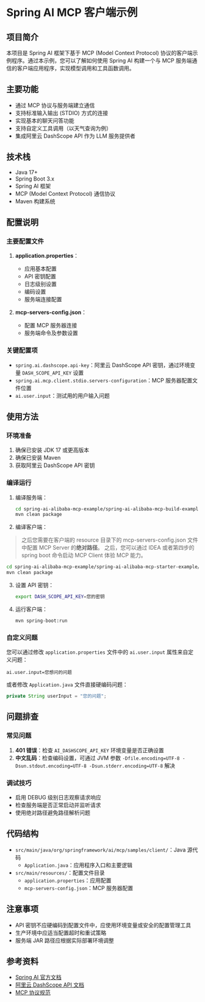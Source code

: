 # Spring AI MCP 客户端示例

## 项目简介

本项目是 Spring AI 框架下基于 MCP (Model Context Protocol) 协议的客户端示例程序。通过本示例，您可以了解如何使用 Spring AI 构建一个与 MCP 服务端通信的客户端应用程序，实现模型调用和工具函数调用。

## 主要功能

- 通过 MCP 协议与服务端建立通信
- 支持标准输入输出 (STDIO) 方式的连接
- 实现基本的聊天问答功能
- 支持自定义工具调用（以天气查询为例）
- 集成阿里云 DashScope API 作为 LLM 服务提供者

## 技术栈

- Java 17+
- Spring Boot 3.x
- Spring AI 框架
- MCP (Model Context Protocol) 通信协议
- Maven 构建系统

## 配置说明

### 主要配置文件

1. **application.properties**：
    - 应用基本配置
    - API 密钥配置
    - 日志级别设置
    - 编码设置
    - 服务端连接配置

2. **mcp-servers-config.json**：
    - 配置 MCP 服务器连接
    - 服务端命令及参数设置

### 关键配置项

- `spring.ai.dashscope.api-key`：阿里云 DashScope API 密钥，通过环境变量 `DASH_SCOPE_API_KEY` 设置
- `spring.ai.mcp.client.stdio.servers-configuration`：MCP 服务器配置文件位置
- `ai.user.input`：测试用的用户输入问题

## 使用方法

### 环境准备

1. 确保已安装 JDK 17 或更高版本
2. 确保已安装 Maven
3. 获取阿里云 DashScope API 密钥

### 编译运行

1. 编译服务端：

   ```bash
   cd spring-ai-alibaba-mcp-example/spring-ai-alibaba-mcp-build-example/mcp-stdio-server-example
   mvn clean package
   ```

2. 编译客户端：

> 之后您需要在客户端的 resource 目录下的 mcp-servers-config.json 文件中配置 MCP Server 的**绝对路径**。
> 之后，您可以通过 IDEA 或者第四步的 spring boot 命令启动 MCP Client 体验 MCP 能力。

   ```bash
   cd spring-ai-alibaba-mcp-example/spring-ai-alibaba-mcp-starter-example/client/mcp-webflux-client-example
   mvn clean package
   ```

3. 设置 API 密钥：
   ```bash
   export DASH_SCOPE_API_KEY=您的密钥
   ```

4. 运行客户端：
   ```bash
   mvn spring-boot:run
   ```

### 自定义问题

您可以通过修改 `application.properties` 文件中的 `ai.user.input` 属性来自定义问题：

```properties
ai.user.input=您想问的问题
```

或者修改 `Application.java` 文件直接硬编码问题：

```java
private String userInput = "您的问题";
```

## 问题排查

### 常见问题

1. **401 错误**：检查 `AI_DASHSCOPE_API_KEY` 环境变量是否正确设置
2. **中文乱码**：检查编码设置，可通过 JVM 参数 `-Dfile.encoding=UTF-8 -Dsun.stdout.encoding=UTF-8 -Dsun.stderr.encoding=UTF-8` 解决

### 调试技巧

- 启用 DEBUG 级别日志观察请求响应
- 检查服务端是否正常启动并监听请求
- 使用绝对路径避免路径解析问题

## 代码结构

- `src/main/java/org/springframework/ai/mcp/samples/client/`：Java 源代码
    - `Application.java`：应用程序入口和主要逻辑
- `src/main/resources/`：配置文件目录
    - `application.properties`：应用配置
    - `mcp-servers-config.json`：MCP 服务器配置

## 注意事项

- API 密钥不应硬编码到配置文件中，应使用环境变量或安全的配置管理工具
- 生产环境中应适当配置超时和重试策略
- 服务端 JAR 路径应根据实际部署环境调整

## 参考资料

- [Spring AI 官方文档](https://docs.spring.io/spring-ai/reference/)
- [阿里云 DashScope API 文档](https://help.aliyun.com/document_detail/2400395.html)
- [MCP 协议规范](https://modelcontextprotocol.ai/)
